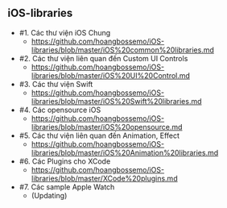 ## iOS-libraries

- #1. Các thư viện iOS Chung
   - https://github.com/hoangbossemo/iOS-libraries/blob/master/iOS%20common%20libraries.md
- #2. Các thư viện liên quan đến Custom UI Controls
   - https://github.com/hoangbossemo/iOS-libraries/blob/master/iOS%20UI%20Control.md
- #3. Các thư viện Swift
   - https://github.com/hoangbossemo/iOS-libraries/blob/master/iOS%20Swift%20libraries.md
- #4. Các opensource iOS
   - https://github.com/hoangbossemo/iOS-libraries/blob/master/iOS%20opensource.md
- #5. Các thư viện liên quan đến Animation, Effect
   - https://github.com/hoangbossemo/iOS-libraries/blob/master/iOS%20Animation%20libraries.md
- #6. Các Plugins cho XCode
   - https://github.com/hoangbossemo/iOS-libraries/blob/master/XCode%20plugins.md
- #7. Các sample Apple Watch
   - (Updating)
